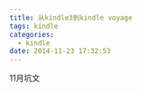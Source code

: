 ```yaml
---
title: 从kindle3到kindle voyage
tags: kindle
categories:
  - kindle
date: 2014-11-23 17:32:53
---
```


11月坑文
<!--more-->

